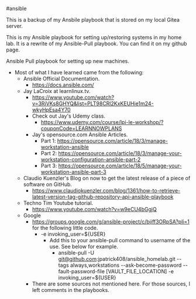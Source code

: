 #ansible

This is a backup of my Ansbile playbook that is stored on my local Gitea server.

This is my Ansible playbook for setting up/restoring systems in my home lab.  It is a rewrite of my Ansible-Pull playbook.  You can find it on my github page.


Ansible Pull playbook for setting up new machines.

- Most of what I have learned came from the following:
    - Ansible Official Documentation.
      - https://docs.ansible.com/
    - Jay LaCroix at learnlinux.tv.
      - https://www.youtube.com/watch?v=3RiVKs8GHYQ&list=PLT98CRl2KxKEUHie1m24-wkyHpEsa4Y70
      - Check out Jay's Udemy class.
        - https://www.udemy.com/course/lpi-le-workshop/?couponCode=LEARNNOWPLANS
      - Jay's opensource.com Ansible Articles.
        - Part 1: https://opensource.com/article/18/3/manage-workstation-ansible
        - Part 2: https://opensource.com/article/18/3/manage-your-workstation-configuration-ansible-part-2
        - Part 3: https://opensource.com/article/18/5/manage-your-workstation-ansible-part-3
    - Claudio Kuenzler's Blog on now to get the latest release of a piece of software on GitHub.
      - https://www.claudiokuenzler.com/blog/1361/how-to-retrieve-latest-version-tag-github-repository-api-ansible-playbook
    - Techno Tim Youtube tutorial.
      - https://www.youtube.com/watch?v=w9eCU4bGgjQ
    - Google
      - https://groups.google.com/g/ansible-project/c/bjiff3ORpSA?pli=1 for the following little code.
        - -e invoking_user=${USER}
          - Add this to your ansible-pull command to username of the use.  See below for example.
            - ansible-pull -U git@github.com:jpatrick408/ansible_homelab.git --tags always,workstations --ask-become-password --fault-password-file [VAULT_FILE_LOCATION] -e invoking_user=${USER}
      - There are some sources not mentioned here.  For those sources, I left comments in the playbooks.
